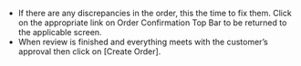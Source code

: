 - If there are any discrepancies in the order, this the time to fix them. Click on the appropriate link on Order Confirmation Top Bar to be returned to the applicable screen.
- When review is finished and everything meets with the customer’s approval then click on [Create Order].